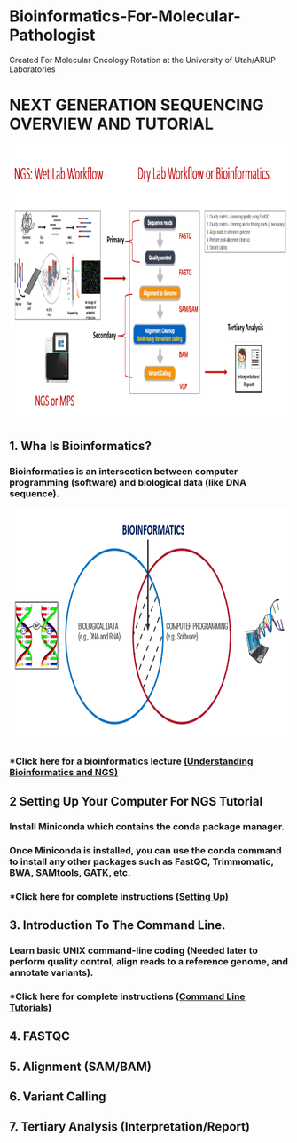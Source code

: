 # Bioinformatics-For-Molecular-Pathologist 
Created For Molecular Oncology Rotation at the University of Utah/ARUP Laboratories

# NEXT GENERATION SEQUENCING OVERVIEW AND TUTORIAL

<p align="center">
  <img width="1260" height="500" src="https://github.com/jongtaek-kim/Bioinformatics-For-Molecular-Pathologist/blob/be30aae948f9bfba344cd250bd0c607fb62a265e/docs/images/Bioinformatics_workflow.jpg">
</p>

## 1. Wha Is Bioinformatics?
### Bioinformatics is an intersection between computer programming (software) and biological data (like DNA sequence).

<p align="center">
  <img width="1100" height="420" src="https://github.com/jongtaek-kim/Bioinformatics-For-Molecular-Pathologist/blob/33cb1038350d0bc495cf6320345eb0233dfc2668/docs/images/Bioinformatics%20diagram.png">
</p>

### *Click here for a bioinformatics lecture [(Understanding Bioinformatics and NGS)](https://github.com/jongtaek-kim/Bioinformatics-For-Molecular-Pathologist/tree/main/Understanding-Bioinformatics-NGS)

## 2 Setting Up Your Computer For NGS Tutorial
### Install Miniconda which contains the conda package manager.
### Once Miniconda is installed, you can use the conda command to install any other packages such as FastQC, Trimmomatic, BWA, SAMtools, GATK, etc.

### *Click here for complete instructions [(Setting Up)](https://github.com/jongtaek-kim/Bioinformatics-For-Molecular-Pathologist/tree/main/Setting-Up-Your-Computer)

## 3. Introduction To The Command Line.
### Learn basic UNIX command-line coding (Needed later to perform quality control, align reads to a reference genome, and annotate variants).
### *Click here for complete instructions [(Command Line Tutorials)](Command-Line-Coding/README.md)
## 4. FASTQC
## 5. Alignment (SAM/BAM)
## 6. Variant Calling
## 7. Tertiary Analysis (Interpretation/Report)
